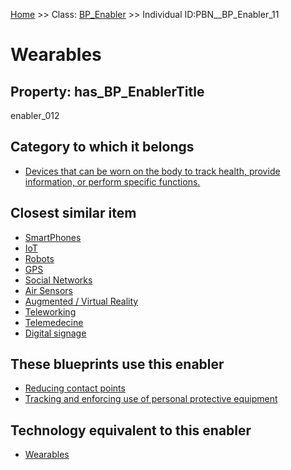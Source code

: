 [Home](https://github.com/mm80843/T3.5/blob/pages/index.md) >> Class: [BP_Enabler](https://github.com/mm80843/T3.5/tree/main/docs/BP_Enabler/index.md) >> Individual ID:PBN__BP_Enabler_11 

# __Wearables__

## Property: has_BP_EnablerTitle

enabler_012

## Category to which it belongs

* [Devices that can be worn on the body to track health, provide information, or perform specific functions.](https://github.com/mm80843/T3.5/blob/pages/PBNCategory/PBN__PBNCategory_250.md)

## Closest similar item

* [SmartPhones](https://github.com/mm80843/T3.5/blob/pages/BP/PBN__BP_Enabler_19.md)
* [IoT](https://github.com/mm80843/T3.5/blob/pages/BP/PBN__BP_Enabler_5.md)
* [Robots](https://github.com/mm80843/T3.5/blob/pages/BP/PBN__BP_Enabler_14.md)
* [GPS](https://github.com/mm80843/T3.5/blob/pages/BP/PBN__BP_Enabler_10.md)
* [Social Networks](https://github.com/mm80843/T3.5/blob/pages/BP/PBN__BP_Enabler_20.md)
* [Air Sensors](https://github.com/mm80843/T3.5/blob/pages/BP/PBN__BP_Enabler_6.md)
* [Augmented / Virtual Reality](https://github.com/mm80843/T3.5/blob/pages/BP/PBN__BP_Enabler_22.md)
* [Teleworking](https://github.com/mm80843/T3.5/blob/pages/BP/PBN__BP_Enabler_23.md)
* [Telemedecine](https://github.com/mm80843/T3.5/blob/pages/BP/PBN__BP_Enabler_17.md)
* [Digital signage](https://github.com/mm80843/T3.5/blob/pages/BP/PBN__BP_Enabler_31.md)

## These blueprints use this enabler

* [Reducing contact points](https://github.com/mm80843/T3.5/blob/pages/Blueprint/PBN__Blueprint_15.md)
* [Tracking and enforcing use of personal protective equipment](https://github.com/mm80843/T3.5/blob/pages/Blueprint/PBN__Blueprint_19.md)

## Technology equivalent to this enabler

* [Wearables](https://github.com/mm80843/T3.5/blob/pages/Technology/PBN__Technology_2800.md)

